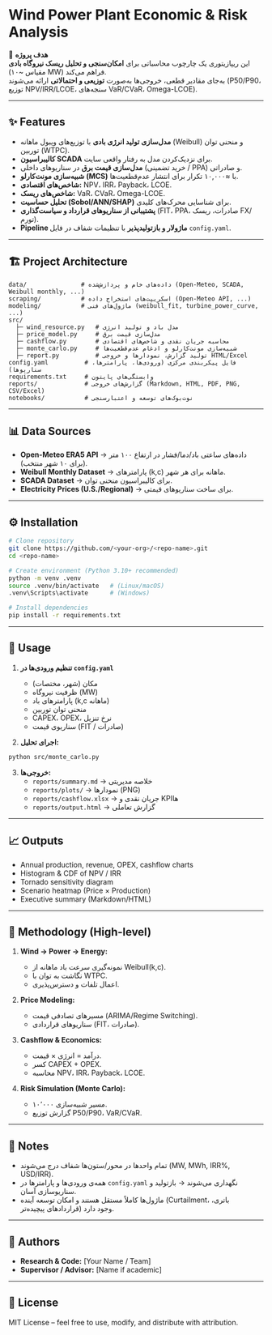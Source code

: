 # Wind Power Plant Economic & Risk Analysis

📌 **هدف پروژه**  
این ریپازیتوری یک چارچوب محاسباتی برای **امکان‌سنجی و تحلیل ریسک نیروگاه بادی** (مقیاس ~۱۰ MW) فراهم می‌کند.  
به‌جای مقادیر قطعی، خروجی‌ها به‌صورت **توزیعی و احتمالاتی** ارائه می‌شوند (P50/P90، توزیع NPV/IRR/LCOE، سنجه‌های VaR/CVaR، Omega-LCOE).  

---

## ✨ Features

- **مدل‌سازی تولید انرژی بادی** با توزیع‌های ویبول ماهانه (Weibull) و منحنی توان توربین (WTPC).  
- **کالیبراسیون SCADA** برای نزدیک‌کردن مدل به رفتار واقعی سایت.  
- **مدل‌سازی قیمت برق** در سناریوهای داخلی (خرید تضمینی / PPA) و صادراتی.  
- **شبیه‌سازی مونت‌کارلو (MCS)** با ≈۱۰,۰۰۰ تکرار برای انتشار عدم‌قطعیت‌ها.  
- **شاخص‌های اقتصادی:** NPV، IRR، Payback، LCOE.  
- **شاخص‌های ریسک:** VaR، CVaR، Omega-LCOE.  
- **تحلیل حساسیت (Sobol/ANN/SHAP)** برای شناسایی محرک‌های کلیدی.  
- **پشتیبانی از سناریوهای قرارداد و سیاست‌گذاری** (FIT، PPA، صادرات، ریسک FX/تورم).  
- **Pipeline ماژولار و بازتولیدپذیر** با تنظیمات شفاف در فایل `config.yaml`.

---

## 🏗️ Project Architecture

```
data/               # داده‌های خام و پردازش‌شده (Open-Meteo, SCADA, Weibull monthly, ...)
scraping/           # اسکریپت‌های استخراج داده (Open-Meteo API, ...)
modeling/           # ماژول‌های فنی (weibull_fit, turbine_power_curve, ...)
src/
  ├─ wind_resource.py   # مدل باد و تولید انرژی
  ├─ price_model.py     # مدل‌سازی قیمت برق
  ├─ cashflow.py        # محاسبه جریان نقدی و شاخص‌های اقتصادی
  ├─ monte_carlo.py     # شبیه‌سازی مونت‌کارلو و ادغام عدم‌قطعیت‌ها
  ├─ report.py          # تولید گزارش، نمودارها و خروجی HTML/Excel
config.yaml          # فایل پیکربندی مرکزی (ورودی‌ها، پارامترها، سناریوها)
requirements.txt     # وابستگی‌های پایتون
reports/             # گزارش‌های خروجی (Markdown, HTML, PDF, PNG, CSV/Excel)
notebooks/           # نوت‌بوک‌های توسعه و اعتبارسنجی
```

---

## 📊 Data Sources

- **Open-Meteo ERA5 API** → داده‌های ساعتی باد/دما/فشار در ارتفاع ۱۰۰ متر (برای ۱۰ شهر منتخب).  
- **Weibull Monthly Dataset** → پارامترهای (k,c) ماهانه برای هر شهر.  
- **SCADA Dataset** → برای کالیبراسیون منحنی توان.  
- **Electricity Prices (U.S./Regional)** → برای ساخت سناریوهای قیمتی.  

---

## ⚙️ Installation

```bash
# Clone repository
git clone https://github.com/<your-org>/<repo-name>.git
cd <repo-name>

# Create environment (Python 3.10+ recommended)
python -m venv .venv
source .venv/bin/activate   # (Linux/macOS)
.venv\Scripts\activate      # (Windows)

# Install dependencies
pip install -r requirements.txt
```

---

## 🚀 Usage

1. **تنظیم ورودی‌ها در `config.yaml`**  
   - مکان (شهر، مختصات)  
   - ظرفیت نیروگاه (MW)  
   - پارامترهای باد (k,c ماهانه)  
   - منحنی توان توربین  
   - CAPEX، OPEX، نرخ تنزیل  
   - سناریوی قیمت (FIT / صادرات)  

2. **اجرای تحلیل:**

```bash
python src/monte_carlo.py
```

3. **خروجی‌ها:**
   - `reports/summary.md` → خلاصه مدیریتی  
   - `reports/plots/` → نمودارها (PNG)  
   - `reports/cashflow.xlsx` → جریان نقدی و KPIها  
   - `reports/output.html` → گزارش تعاملی  

---

## 📈 Outputs

- Annual production, revenue, OPEX, cashflow charts  
- Histogram & CDF of NPV / IRR  
- Tornado sensitivity diagram  
- Scenario heatmap (Price × Production)  
- Executive summary (Markdown/HTML)  

---

## 🧩 Methodology (High-level)

1. **Wind → Power → Energy:**  
   - نمونه‌گیری سرعت باد ماهانه از Weibull(k,c).  
   - نگاشت به توان با WTPC.  
   - اعمال تلفات و دسترس‌پذیری.  

2. **Price Modeling:**  
   - مسیرهای تصادفی قیمت (ARIMA/Regime Switching).  
   - سناریوهای قراردادی (FIT، صادرات).  

3. **Cashflow & Economics:**  
   - درآمد = انرژی × قیمت.  
   - کسر CAPEX + OPEX.  
   - محاسبه NPV، IRR، Payback، LCOE.  

4. **Risk Simulation (Monte Carlo):**  
   - ۱۰٬۰۰۰ مسیر شبیه‌سازی.  
   - گزارش توزیع P50/P90، VaR/CVaR.  

---

## 📌 Notes

- تمام واحدها در محور/ستون‌ها شفاف درج می‌شوند (MW, MWh, IRR%, USD/IRR).  
- همه‌ی ورودی‌ها و پارامترها در `config.yaml` نگهداری می‌شوند → بازتولید و سناریوسازی آسان.  
- ماژول‌ها کاملاً مستقل هستند و امکان توسعه آینده (Curtailment، باتری، قراردادهای پیچیده‌تر) وجود دارد.  

---

## 👥 Authors

- **Research & Code:** [Your Name / Team]  
- **Supervisor / Advisor:** [Name if academic]  

---

## 📄 License

MIT License – feel free to use, modify, and distribute with attribution.
